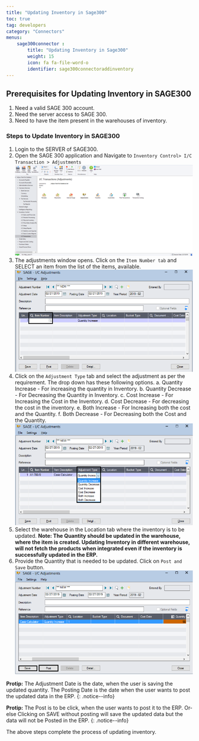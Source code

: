 ```yaml
---
title: "Updating Inventory in Sage300"
toc: true
tag: developers
category: "Connectors"
menus: 
    sage300connector :
        title: "Updating Inventory in Sage300"
        weight: 15
        icon: fa fa-file-word-o
        identifier: sage300connectoraddinventory
---
```


## Prerequisites for Updating Inventory in SAGE300

1.	Need a valid SAGE 300 account.
2.	Need the server access to SAGE 300.
3.	Need to have the item present in the warehouses of inventory.


### Steps to Update Inventory in SAGE300

1. Login to the SERVER of SAGE300.
2. Open the SAGE 300 application and Navigate to `Inventory Control> I/C Transaction > Adjustments` 
![inventoryupdate-sage1](/staticfiles/connectors/media/application-connector/inventoryupdate-sage1.png)
3. The adjustments window opens. Click on the `Item Number tab` and SELECT an item from the list of the items, available.
![inventoryupdate-sage2](/staticfiles/connectors/media/application-connector/inventoryupdate-sage2.png)
4. Click on the `Adjustment Type` tab and select the adjustment as per the requirement. The drop down has these following options.
a.	Quantity Increase - For increasing the quantity in Inventory.
b.	Quantity Decrease - For Decreasing the Quantity in Inventory.
c.	Cost Increase - For Increasing the Cost in the Inventory.
d.	Cost Decrease - For decreasing the cost in the inventory.
e.	Both Increase - For Increasing both the cost and the Quantity.
f.	Both Decrease - For Decreasing both the Cost and the Quantity.
![inventoryupdate-sage3](/staticfiles/connectors/media/application-connector/inventoryupdate-sage3.png)
5. Select the warehouse in the Location tab where the inventory is to be updated.
**Note: The Quantity should be updated in the warehouse, where the item is created. Updating Inventory 
in different warehouse, will not fetch the products when integrated even if the inventory is successfully
 updated in the ERP.**
6. Provide the Quantity that is needed to be updated. Click on `Post and Save` button.
![inventoryupdate-sage4](/staticfiles/connectors/media/application-connector/inventoryupdate-sage4.png)

**Protip:** The Adjustment Date is the date, when the user is saving the updated quantity. The Posting Date is the date when the user wants to post the updated data in the ERP.
{: .notice--info}

**Protip:** The Post is to be click, when the user wants to post it to the ERP. Or-else Clicking on SAVE without posting will save the updated data 
but the data will not be Posted in the ERP.
{: .notice--info}

The above steps complete the process of updating inventory.







